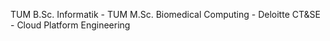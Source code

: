 TUM B.Sc. Informatik - TUM M.Sc. Biomedical Computing - Deloitte CT&SE - Cloud Platform Engineering
